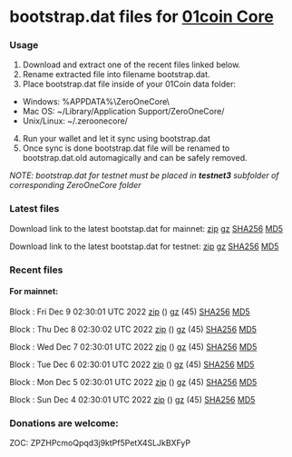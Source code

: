 # bootstrap.dat files for [01coin Core](https://01coin.io)

### Usage

1. Download and extract one of the recent files linked below.
2. Rename extracted file into filename bootstrap.dat.
3. Place bootstrap.dat file inside of your 01Coin data folder:
 - Windows: %APPDATA%\ZeroOneCore\
 - Mac OS: ~/Library/Application Support/ZeroOneCore/
 - Unix/Linux: ~/.zeroonecore/
4. Run your wallet and let it sync using bootstrap.dat
5. Once sync is done bootstrap.dat file will be renamed to bootstrap.dat.old automagically and can be safely removed.

_NOTE: bootstrap.dat for testnet must be placed in **testnet3** subfolder of corresponding ZeroOneCore folder_

### Latest files
Download link to the latest bootstap.dat for mainnet: [zip](https://files.01coin.io/mainnet/bootstrap.dat.zip) [gz](https://files.01coin.io/mainnet/bootstrap.dat.tar.gz) [SHA256](https://files.01coin.io/mainnet/sha256.txt) [MD5](https://files.01coin.io/mainnet/md5.txt)

Download link to the latest bootstap.dat for testnet: [zip](https://files.01coin.io/testnet/bootstrap.dat.zip) [gz](https://files.01coin.io/testnet/bootstrap.dat.tar.gz) [SHA256](https://files.01coin.io/testnet/sha256.txt) [MD5](https://files.01coin.io/testnet/md5.txt)

### Recent files

#### For mainnet:

Block : Fri Dec  9 02:30:01 UTC 2022 [zip](https://files.01coin.io/mainnet/2022-12-09/bootstrap.dat.zip) () [gz](https://files.01coin.io/mainnet/2022-12-09/bootstrap.dat.tar.gz) (45) [SHA256](https://files.01coin.io/mainnet/2022-12-09/sha256.txt) [MD5](https://files.01coin.io/mainnet/2022-12-09/md5.txt)

Block : Thu Dec  8 02:30:02 UTC 2022 [zip](https://files.01coin.io/mainnet/2022-12-08/bootstrap.dat.zip) () [gz](https://files.01coin.io/mainnet/2022-12-08/bootstrap.dat.tar.gz) (45) [SHA256](https://files.01coin.io/mainnet/2022-12-08/sha256.txt) [MD5](https://files.01coin.io/mainnet/2022-12-08/md5.txt)

Block : Wed Dec  7 02:30:01 UTC 2022 [zip](https://files.01coin.io/mainnet/2022-12-07/bootstrap.dat.zip) () [gz](https://files.01coin.io/mainnet/2022-12-07/bootstrap.dat.tar.gz) (45) [SHA256](https://files.01coin.io/mainnet/2022-12-07/sha256.txt) [MD5](https://files.01coin.io/mainnet/2022-12-07/md5.txt)

Block : Tue Dec  6 02:30:01 UTC 2022 [zip](https://files.01coin.io/mainnet/2022-12-06/bootstrap.dat.zip) () [gz](https://files.01coin.io/mainnet/2022-12-06/bootstrap.dat.tar.gz) (45) [SHA256](https://files.01coin.io/mainnet/2022-12-06/sha256.txt) [MD5](https://files.01coin.io/mainnet/2022-12-06/md5.txt)

Block : Mon Dec  5 02:30:01 UTC 2022 [zip](https://files.01coin.io/mainnet/2022-12-05/bootstrap.dat.zip) () [gz](https://files.01coin.io/mainnet/2022-12-05/bootstrap.dat.tar.gz) (45) [SHA256](https://files.01coin.io/mainnet/2022-12-05/sha256.txt) [MD5](https://files.01coin.io/mainnet/2022-12-05/md5.txt)

Block : Sun Dec  4 02:30:01 UTC 2022 [zip](https://files.01coin.io/mainnet/2022-12-04/bootstrap.dat.zip) () [gz](https://files.01coin.io/mainnet/2022-12-04/bootstrap.dat.tar.gz) (45) [SHA256](https://files.01coin.io/mainnet/2022-12-04/sha256.txt) [MD5](https://files.01coin.io/mainnet/2022-12-04/md5.txt)


### Donations are welcome:

ZOC: ZPZHPcmoQpqd3j9ktPf5PetX4SLJkBXFyP
